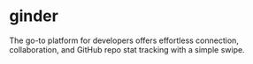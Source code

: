 # ginder
The go-to platform for developers offers effortless connection, collaboration, and GitHub repo stat tracking with a simple swipe.
